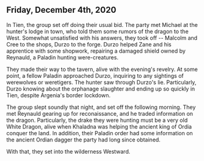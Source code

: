 ## Friday, December 4th, 2020

In Tien, the group set off doing their usual bid.
The party met Michael at the hunter's lodge in town, who told them some rumors of the dragon to the West.
Somewhat unsatisfied with his answers, they took off -- Malcolm and Cree to the shops, Durzo to the forge.
Durzo helped Zane and his apprentice with some shopwork, repairing a damaged shield owned by Reynauld, a Paladin hunting were-creatures.

They made their way to the tavern, alive with the evening's revelry.
At some point, a fellow Paladin approached Durzo, inquiring to any sightings of werewolves or weretigers.
The hunter saw through Durzo's lie.
Particularly, Durzo knowing about the orphanage slaughter and ending up so quickly in Tien, despite Argenia's border lockdown.

The group slept soundly that night, and set off the following morning.
They met Reynauld gearing up for reconaissance, and he traded information on the dragon.
Particularly, the drake they were hunting must be a very old White Dragon, alive when Khaladna was helping the ancient king of Ordia conquer the land.
In addition, their Paladin order had some information on the ancient Ordian dagger the party had long since obtained.

With that, they set into the wilderness Westward.

